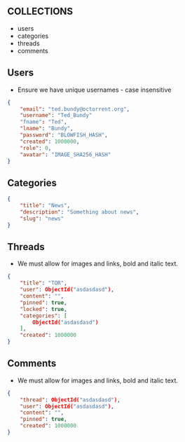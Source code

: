 COLLECTIONS
-----
- users
- categories
- threads
- comments

Users
-----
- Ensure we have unique usernames - case insensitive
```json
{
    "email": "ted.bundy@octorrent.org",
    "username": "Ted_Bundy"
    "fname": "Ted",
    "lname": "Bundy",
    "password": "BLOWFISH_HASH",
    "created": 1000000,
    "role": 0,
    "avatar": "IMAGE_SHA256_HASH"
}
```

Categories
-----
```json
{
    "title": "News",
    "description": "Something about news",
    "slug": "news"
}
```

Threads
-----
- We must allow for images and links, bold and italic text.
```json
{
    "title": "TOR",
    "user": ObjectId("asdasdasd"),
    "content": "",
    "pinned": true,
    "locked": true,
    "categories": [
        ObjectId("asdasdasd")
    ],
    "created": 1000000
}
```

Comments
-----
- We must allow for images and links, bold and italic text.
```json
{
    "thread": ObjectId("asdasdasd"),
    "user": ObjectId("asdasdasd"),
    "content": "",
    "pinned": true,
    "created": 1000000
}
```
